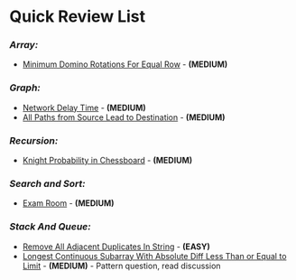 # **Quick Review List**

### _**Array:**_
* [Minimum Domino Rotations For Equal Row](array/MinimumDominoRotationsForEqualRow.java) - **(MEDIUM)**

### _**Graph:**_
* [Network Delay Time](graph/NetworkDelayTime.java) - **(MEDIUM)**
* [All Paths from Source Lead to Destination](graph/AllPathsFromSourceToDestination.java) - **(MEDIUM)**

### _**Recursion:**_
* [Knight Probability in Chessboard](recursion/KnightProbabilityInChess.java) - **(MEDIUM)**

### _**Search and Sort:**_
* [Exam Room](sortnsearch/ExamRoom.java) - **(MEDIUM)**

### _**Stack And Queue:**_
* [Remove All Adjacent Duplicates In String](stacknqueue/RemoveAllAdjacentDuplicates.java) - **(EASY)**
* [Longest Continuous Subarray With Absolute Diff Less Than or Equal to Limit](stacknqueue/LongestContSubarrayAbsDiffIsLimit.java) - **(MEDIUM)** - Pattern question, read discussion
